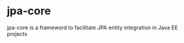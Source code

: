 jpa-core
========

jpa-core is a frameword to facilitate JPA entity integration in Java EE projects
